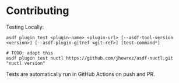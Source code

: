 # Contributing

Testing Locally:

```shell
asdf plugin test <plugin-name> <plugin-url> [--asdf-tool-version <version>] [--asdf-plugin-gitref <git-ref>] [test-command*]

# TODO: adapt this
asdf plugin test nuctl https://github.com/jhowrez/asdf-nuctl.git "nuctl version"
```

Tests are automatically run in GitHub Actions on push and PR.
